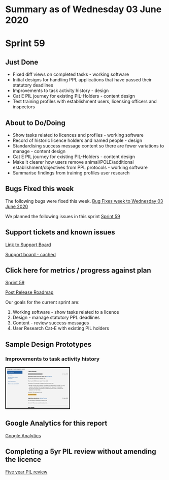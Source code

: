 # Summary as of Wednesday 03 June 2020 

# Sprint 59

## Just Done
* Fixed diff views on completed tasks - working software
* Initial designs for handling PPL applications that have passed their statutory deadlines
* Improvements to task activity history - design
* Cat E PIL journey for existing PIL-Holders - content design
* Test training profiles with establishment users, licensing officers and inspectors

## About to Do/Doing
* Show tasks related to licences and profiles - working software
* Record of historic licence holders and named people - design
* Standardising success message content so there are fewer variations to manage - content design
* Cat E PIL journey for existing PIL-Holders - content design
* Make it clearer how users remove animal/POLE/additional establishment/objectives from PPL protocols - working software
* Summarise findings from training profiles user research

## Bugs Fixed this week
The following bugs were fixed this week.
[Bug Fixes week to Wednesday 03 June 2020](graphs/bugs03062020.png)

We planned the following issues in this sprint 
[Sprint 59](graphs/sprint03062020.png)

## Support tickets and known issues
[Link to Support Board](https://collaboration.homeoffice.gov.uk/jira/secure/RapidBoard.jspa?rapidView=1717&selectedIssue=ASSB-253)

[Support board - cached](graphs/supportBoard03062020.png)

## Click here for metrics / progress against plan
[Sprint 59](graphs/progress03062020.png)

[Post Release Roadmap](graphs/roadmap03062020.png)

Our goals for the current sprint are:
1. Working software - show tasks related to a licence 
2. Design - manage statutory PPL deadlines 
3. Content - review success messages 
4. User Research Cat-E with existing PIL holders

## Sample Design Prototypes
### Improvements to task activity history
<a href="graphs/proto1_03062020.png"><img src="graphs/proto1_03062020.png" alt="HTML5 Icon" width="200" style="border:2px solid black"></a>
<br>


## Google Analytics for this report
[Google Analytics](graphs/GA03062020.png)

## Completing a 5yr PIL review without amending the licence
[Five year PIL review](FiveYearPILReview.md)
